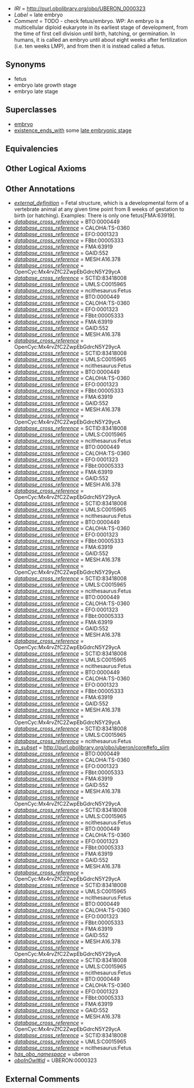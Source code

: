  * *IRI* = http://purl.obolibrary.org/obo/UBERON_0000323
 * *Label* = late embryo
 * *Comment* = TODO - check fetus/embryo. WP: An embryo is a multicellular diploid eukaryote in its earliest stage of development, from the time of first cell division until birth, hatching, or germination. In humans, it is called an embryo until about eight weeks after fertilization (i.e. ten weeks LMP), and from then it is instead called a fetus.

## Synonyms

 * fetus
 * embryo late growth stage
 * embryo late stage

## Superclasses

 * [embryo](../../UBERON/22/UBERON_0000922.md)
 * [existence_ends_with](../../core#existence/th/core#existence_ends_with.md) some [late embryonic stage](../../UBERON/20/UBERON_0007220.md)

## Equivalencies


## Other Logical Axioms


## Other Annotations

 * *[external_definition](../../UBPROP/01/UBPROP_0000001.md)* = Fetal structure, which is a developmental form of a vertebrate animal at any given time point from 8 weeks of gestation to birth (or hatching). Examples: There is only one fetus[FMA:63919].
 * *[database_cross_reference](../../ef/oboInOwl#hasDbXref.md)* = BTO:0000449
 * *[database_cross_reference](../../ef/oboInOwl#hasDbXref.md)* = CALOHA:TS-0360
 * *[database_cross_reference](../../ef/oboInOwl#hasDbXref.md)* = EFO:0001323
 * *[database_cross_reference](../../ef/oboInOwl#hasDbXref.md)* = FBbt:00005333
 * *[database_cross_reference](../../ef/oboInOwl#hasDbXref.md)* = FMA:63919
 * *[database_cross_reference](../../ef/oboInOwl#hasDbXref.md)* = GAID:552
 * *[database_cross_reference](../../ef/oboInOwl#hasDbXref.md)* = MESH:A16.378
 * *[database_cross_reference](../../ef/oboInOwl#hasDbXref.md)* = OpenCyc:Mx4rvZfC2ZwpEbGdrcN5Y29ycA
 * *[database_cross_reference](../../ef/oboInOwl#hasDbXref.md)* = SCTID:83418008
 * *[database_cross_reference](../../ef/oboInOwl#hasDbXref.md)* = UMLS:C0015965
 * *[database_cross_reference](../../ef/oboInOwl#hasDbXref.md)* = ncithesaurus:Fetus
 * *[database_cross_reference](../../ef/oboInOwl#hasDbXref.md)* = BTO:0000449
 * *[database_cross_reference](../../ef/oboInOwl#hasDbXref.md)* = CALOHA:TS-0360
 * *[database_cross_reference](../../ef/oboInOwl#hasDbXref.md)* = EFO:0001323
 * *[database_cross_reference](../../ef/oboInOwl#hasDbXref.md)* = FBbt:00005333
 * *[database_cross_reference](../../ef/oboInOwl#hasDbXref.md)* = FMA:63919
 * *[database_cross_reference](../../ef/oboInOwl#hasDbXref.md)* = GAID:552
 * *[database_cross_reference](../../ef/oboInOwl#hasDbXref.md)* = MESH:A16.378
 * *[database_cross_reference](../../ef/oboInOwl#hasDbXref.md)* = OpenCyc:Mx4rvZfC2ZwpEbGdrcN5Y29ycA
 * *[database_cross_reference](../../ef/oboInOwl#hasDbXref.md)* = SCTID:83418008
 * *[database_cross_reference](../../ef/oboInOwl#hasDbXref.md)* = UMLS:C0015965
 * *[database_cross_reference](../../ef/oboInOwl#hasDbXref.md)* = ncithesaurus:Fetus
 * *[database_cross_reference](../../ef/oboInOwl#hasDbXref.md)* = BTO:0000449
 * *[database_cross_reference](../../ef/oboInOwl#hasDbXref.md)* = CALOHA:TS-0360
 * *[database_cross_reference](../../ef/oboInOwl#hasDbXref.md)* = EFO:0001323
 * *[database_cross_reference](../../ef/oboInOwl#hasDbXref.md)* = FBbt:00005333
 * *[database_cross_reference](../../ef/oboInOwl#hasDbXref.md)* = FMA:63919
 * *[database_cross_reference](../../ef/oboInOwl#hasDbXref.md)* = GAID:552
 * *[database_cross_reference](../../ef/oboInOwl#hasDbXref.md)* = MESH:A16.378
 * *[database_cross_reference](../../ef/oboInOwl#hasDbXref.md)* = OpenCyc:Mx4rvZfC2ZwpEbGdrcN5Y29ycA
 * *[database_cross_reference](../../ef/oboInOwl#hasDbXref.md)* = SCTID:83418008
 * *[database_cross_reference](../../ef/oboInOwl#hasDbXref.md)* = UMLS:C0015965
 * *[database_cross_reference](../../ef/oboInOwl#hasDbXref.md)* = ncithesaurus:Fetus
 * *[database_cross_reference](../../ef/oboInOwl#hasDbXref.md)* = BTO:0000449
 * *[database_cross_reference](../../ef/oboInOwl#hasDbXref.md)* = CALOHA:TS-0360
 * *[database_cross_reference](../../ef/oboInOwl#hasDbXref.md)* = EFO:0001323
 * *[database_cross_reference](../../ef/oboInOwl#hasDbXref.md)* = FBbt:00005333
 * *[database_cross_reference](../../ef/oboInOwl#hasDbXref.md)* = FMA:63919
 * *[database_cross_reference](../../ef/oboInOwl#hasDbXref.md)* = GAID:552
 * *[database_cross_reference](../../ef/oboInOwl#hasDbXref.md)* = MESH:A16.378
 * *[database_cross_reference](../../ef/oboInOwl#hasDbXref.md)* = OpenCyc:Mx4rvZfC2ZwpEbGdrcN5Y29ycA
 * *[database_cross_reference](../../ef/oboInOwl#hasDbXref.md)* = SCTID:83418008
 * *[database_cross_reference](../../ef/oboInOwl#hasDbXref.md)* = UMLS:C0015965
 * *[database_cross_reference](../../ef/oboInOwl#hasDbXref.md)* = ncithesaurus:Fetus
 * *[database_cross_reference](../../ef/oboInOwl#hasDbXref.md)* = BTO:0000449
 * *[database_cross_reference](../../ef/oboInOwl#hasDbXref.md)* = CALOHA:TS-0360
 * *[database_cross_reference](../../ef/oboInOwl#hasDbXref.md)* = EFO:0001323
 * *[database_cross_reference](../../ef/oboInOwl#hasDbXref.md)* = FBbt:00005333
 * *[database_cross_reference](../../ef/oboInOwl#hasDbXref.md)* = FMA:63919
 * *[database_cross_reference](../../ef/oboInOwl#hasDbXref.md)* = GAID:552
 * *[database_cross_reference](../../ef/oboInOwl#hasDbXref.md)* = MESH:A16.378
 * *[database_cross_reference](../../ef/oboInOwl#hasDbXref.md)* = OpenCyc:Mx4rvZfC2ZwpEbGdrcN5Y29ycA
 * *[database_cross_reference](../../ef/oboInOwl#hasDbXref.md)* = SCTID:83418008
 * *[database_cross_reference](../../ef/oboInOwl#hasDbXref.md)* = UMLS:C0015965
 * *[database_cross_reference](../../ef/oboInOwl#hasDbXref.md)* = ncithesaurus:Fetus
 * *[database_cross_reference](../../ef/oboInOwl#hasDbXref.md)* = BTO:0000449
 * *[database_cross_reference](../../ef/oboInOwl#hasDbXref.md)* = CALOHA:TS-0360
 * *[database_cross_reference](../../ef/oboInOwl#hasDbXref.md)* = EFO:0001323
 * *[database_cross_reference](../../ef/oboInOwl#hasDbXref.md)* = FBbt:00005333
 * *[database_cross_reference](../../ef/oboInOwl#hasDbXref.md)* = FMA:63919
 * *[database_cross_reference](../../ef/oboInOwl#hasDbXref.md)* = GAID:552
 * *[database_cross_reference](../../ef/oboInOwl#hasDbXref.md)* = MESH:A16.378
 * *[database_cross_reference](../../ef/oboInOwl#hasDbXref.md)* = OpenCyc:Mx4rvZfC2ZwpEbGdrcN5Y29ycA
 * *[database_cross_reference](../../ef/oboInOwl#hasDbXref.md)* = SCTID:83418008
 * *[database_cross_reference](../../ef/oboInOwl#hasDbXref.md)* = UMLS:C0015965
 * *[database_cross_reference](../../ef/oboInOwl#hasDbXref.md)* = ncithesaurus:Fetus
 * *[database_cross_reference](../../ef/oboInOwl#hasDbXref.md)* = BTO:0000449
 * *[database_cross_reference](../../ef/oboInOwl#hasDbXref.md)* = CALOHA:TS-0360
 * *[database_cross_reference](../../ef/oboInOwl#hasDbXref.md)* = EFO:0001323
 * *[database_cross_reference](../../ef/oboInOwl#hasDbXref.md)* = FBbt:00005333
 * *[database_cross_reference](../../ef/oboInOwl#hasDbXref.md)* = FMA:63919
 * *[database_cross_reference](../../ef/oboInOwl#hasDbXref.md)* = GAID:552
 * *[database_cross_reference](../../ef/oboInOwl#hasDbXref.md)* = MESH:A16.378
 * *[database_cross_reference](../../ef/oboInOwl#hasDbXref.md)* = OpenCyc:Mx4rvZfC2ZwpEbGdrcN5Y29ycA
 * *[database_cross_reference](../../ef/oboInOwl#hasDbXref.md)* = SCTID:83418008
 * *[database_cross_reference](../../ef/oboInOwl#hasDbXref.md)* = UMLS:C0015965
 * *[database_cross_reference](../../ef/oboInOwl#hasDbXref.md)* = ncithesaurus:Fetus
 * *[in_subset](../../et/oboInOwl#inSubset.md)* = http://purl.obolibrary.org/obo/uberon/core#efo_slim
 * *[database_cross_reference](../../ef/oboInOwl#hasDbXref.md)* = BTO:0000449
 * *[database_cross_reference](../../ef/oboInOwl#hasDbXref.md)* = CALOHA:TS-0360
 * *[database_cross_reference](../../ef/oboInOwl#hasDbXref.md)* = EFO:0001323
 * *[database_cross_reference](../../ef/oboInOwl#hasDbXref.md)* = FBbt:00005333
 * *[database_cross_reference](../../ef/oboInOwl#hasDbXref.md)* = FMA:63919
 * *[database_cross_reference](../../ef/oboInOwl#hasDbXref.md)* = GAID:552
 * *[database_cross_reference](../../ef/oboInOwl#hasDbXref.md)* = MESH:A16.378
 * *[database_cross_reference](../../ef/oboInOwl#hasDbXref.md)* = OpenCyc:Mx4rvZfC2ZwpEbGdrcN5Y29ycA
 * *[database_cross_reference](../../ef/oboInOwl#hasDbXref.md)* = SCTID:83418008
 * *[database_cross_reference](../../ef/oboInOwl#hasDbXref.md)* = UMLS:C0015965
 * *[database_cross_reference](../../ef/oboInOwl#hasDbXref.md)* = ncithesaurus:Fetus
 * *[database_cross_reference](../../ef/oboInOwl#hasDbXref.md)* = BTO:0000449
 * *[database_cross_reference](../../ef/oboInOwl#hasDbXref.md)* = CALOHA:TS-0360
 * *[database_cross_reference](../../ef/oboInOwl#hasDbXref.md)* = EFO:0001323
 * *[database_cross_reference](../../ef/oboInOwl#hasDbXref.md)* = FBbt:00005333
 * *[database_cross_reference](../../ef/oboInOwl#hasDbXref.md)* = FMA:63919
 * *[database_cross_reference](../../ef/oboInOwl#hasDbXref.md)* = GAID:552
 * *[database_cross_reference](../../ef/oboInOwl#hasDbXref.md)* = MESH:A16.378
 * *[database_cross_reference](../../ef/oboInOwl#hasDbXref.md)* = OpenCyc:Mx4rvZfC2ZwpEbGdrcN5Y29ycA
 * *[database_cross_reference](../../ef/oboInOwl#hasDbXref.md)* = SCTID:83418008
 * *[database_cross_reference](../../ef/oboInOwl#hasDbXref.md)* = UMLS:C0015965
 * *[database_cross_reference](../../ef/oboInOwl#hasDbXref.md)* = ncithesaurus:Fetus
 * *[database_cross_reference](../../ef/oboInOwl#hasDbXref.md)* = BTO:0000449
 * *[database_cross_reference](../../ef/oboInOwl#hasDbXref.md)* = CALOHA:TS-0360
 * *[database_cross_reference](../../ef/oboInOwl#hasDbXref.md)* = EFO:0001323
 * *[database_cross_reference](../../ef/oboInOwl#hasDbXref.md)* = FBbt:00005333
 * *[database_cross_reference](../../ef/oboInOwl#hasDbXref.md)* = FMA:63919
 * *[database_cross_reference](../../ef/oboInOwl#hasDbXref.md)* = GAID:552
 * *[database_cross_reference](../../ef/oboInOwl#hasDbXref.md)* = MESH:A16.378
 * *[database_cross_reference](../../ef/oboInOwl#hasDbXref.md)* = OpenCyc:Mx4rvZfC2ZwpEbGdrcN5Y29ycA
 * *[database_cross_reference](../../ef/oboInOwl#hasDbXref.md)* = SCTID:83418008
 * *[database_cross_reference](../../ef/oboInOwl#hasDbXref.md)* = UMLS:C0015965
 * *[database_cross_reference](../../ef/oboInOwl#hasDbXref.md)* = ncithesaurus:Fetus
 * *[database_cross_reference](../../ef/oboInOwl#hasDbXref.md)* = BTO:0000449
 * *[database_cross_reference](../../ef/oboInOwl#hasDbXref.md)* = CALOHA:TS-0360
 * *[database_cross_reference](../../ef/oboInOwl#hasDbXref.md)* = EFO:0001323
 * *[database_cross_reference](../../ef/oboInOwl#hasDbXref.md)* = FBbt:00005333
 * *[database_cross_reference](../../ef/oboInOwl#hasDbXref.md)* = FMA:63919
 * *[database_cross_reference](../../ef/oboInOwl#hasDbXref.md)* = GAID:552
 * *[database_cross_reference](../../ef/oboInOwl#hasDbXref.md)* = MESH:A16.378
 * *[database_cross_reference](../../ef/oboInOwl#hasDbXref.md)* = OpenCyc:Mx4rvZfC2ZwpEbGdrcN5Y29ycA
 * *[database_cross_reference](../../ef/oboInOwl#hasDbXref.md)* = SCTID:83418008
 * *[database_cross_reference](../../ef/oboInOwl#hasDbXref.md)* = UMLS:C0015965
 * *[database_cross_reference](../../ef/oboInOwl#hasDbXref.md)* = ncithesaurus:Fetus
 * *[has_obo_namespace](../../ce/oboInOwl#hasOBONamespace.md)* = uberon
 * *[oboInOwl#id](../../id/oboInOwl#id.md)* = UBERON:0000323

## External Comments


